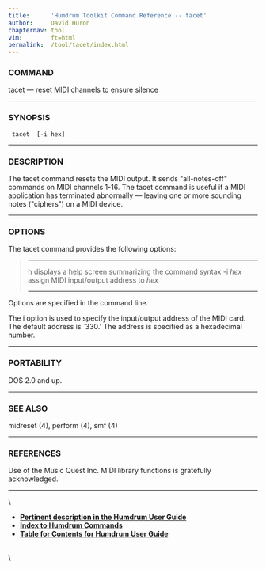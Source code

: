 ```yaml
---
title:		'Humdrum Toolkit Command Reference -- tacet'
author:		David Huron
chapternav:	tool
vim:		ft=html
permalink:	/tool/tacet/index.html
---
```


### COMMAND

<span class="tool">tacet</span> &mdash; reset MIDI channels to ensure silence

------------------------------------------------------------------------

### SYNOPSIS

` tacet  [-i hex]`

------------------------------------------------------------------------

### DESCRIPTION

The <span class="tool">tacet</span> command resets the MIDI output. It sends \"all-notes-off\"
commands on MIDI channels 1-16. The <span class="tool">tacet</span> command is useful if a
MIDI application has terminated abnormally &mdash; leaving one or more
sounding notes (\"ciphers\") on a MIDI device.

------------------------------------------------------------------------

### OPTIONS

The <span class="tool">tacet</span> command provides the following options:

>   ---------- -------------------------------------------------------
>   <span class="option">h</span>     displays a help screen summarizing the command syntax
>   -i *hex*   assign MIDI input/output address to *hex*
>   ---------- -------------------------------------------------------
>
Options are specified in the command line.

The <span class="option">i</span> option is used to specify the input/output address of the
MIDI card. The default address is \`330.\' The address is specified as a
hexadecimal number.

------------------------------------------------------------------------

### PORTABILITY

DOS 2.0 and up.

------------------------------------------------------------------------

### SEE ALSO

<span class="tool">midreset</span> (4), <span class="tool">perform</span> (4),
<span class="tool">smf</span> (4)

------------------------------------------------------------------------

### REFERENCES

Use of the Music Quest Inc. MIDI library functions is gratefully
acknowledged.

------------------------------------------------------------------------

\

-   [**Pertinent description in the Humdrum User
    Guide**](../guide07.html#The_tacet_Command)
-   [**Index to Humdrum Commands**](../commands.toc.html)
-   [**Table for Contents for Humdrum User Guide**](../guide.toc.html)

\
\
